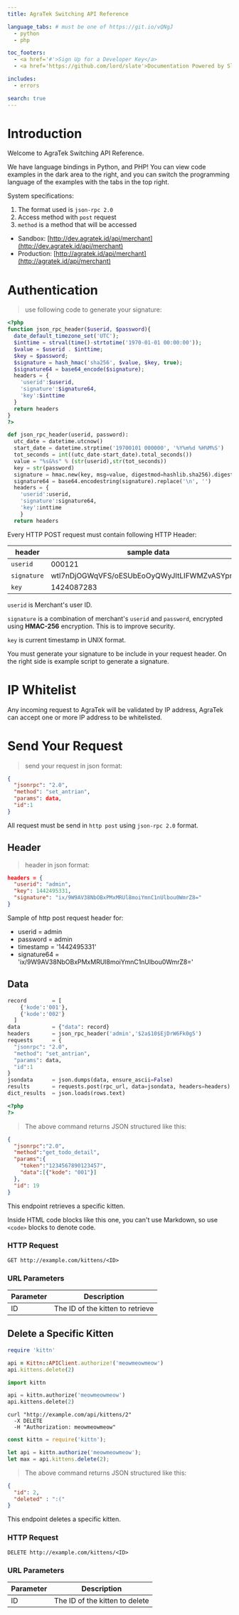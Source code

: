 ```yaml
---
title: AgraTek Switching API Reference

language_tabs: # must be one of https://git.io/vQNgJ
  - python
  - php

toc_footers:
  - <a href='#'>Sign Up for a Developer Key</a>
  - <a href='https://github.com/lord/slate'>Documentation Powered by Slate</a>

includes:
  - errors

search: true
---
```


# Introduction

Welcome to AgraTek Switching API Reference.

We have language bindings in Python, and PHP! You can view code examples in the dark area to the right, and you can switch the programming language of the examples with the tabs in the top right.

System specifications:

1. The format used is ```json-rpc 2.0```
2. Access method with ```post``` request
3. ```method``` is a method that will be accessed

* Sandbox: [http://dev.agratek.id/api/merchant](http://dev.agratek.id/api/merchant)
* Production: [http://agratek.id/api/merchant](http://agratek.id/api/merchant)

# Authentication

> use following code to generate your signature:

```php
<?php
function json_rpc_header($userid, $password){
  date_default_timezone_set('UTC');
  $inttime = strval(time()-strtotime('1970-01-01 00:00:00'));
  $value = $userid . $inttime;
  $key = $password;
  $signature = hash_hmac('sha256', $value, $key, true);
  $signature64 = base64_encode($signature);
  headers = {
    'userid':$userid,
    'signature':$ignature64,
    'key':$inttime
  }
  return headers
}
?>
```

```python
def json_rpc_header(userid, password):
  utc_date = datetime.utcnow()
  start_date = datetime.strptime('19700101 000000', '%Y%m%d %H%M%S')
  tot_seconds = int((utc_date-start_date).total_seconds())
  value = "%s&%s" % (str(userid),str(tot_seconds))
  key = str(password)
  signature = hmac.new(key, msg=value, digestmod=hashlib.sha256).digest()
  signature64 = base64.encodestring(signature).replace('\n', '')
  headers = {
    'userid':userid,
    'signature':signature64,
    'key':inttime
    }
  return headers
```

Every HTTP POST request must contain following HTTP Header:

header | sample data
----- | -----------
```userid``` | 000121
```signature``` | wtl7nDjOGWqVFS/oESUbEoOyQWyJItLIFWMZvASYpmQ=
```key``` | 1424087283

```userid``` is Merchant's user ID.

```signature``` is a combination of merchant's ```userid``` and ```password```, encrypted using **HMAC-256** encryption. This is to improve security.

```key``` is current timestamp in UNIX format.

<aside class="notice">
You must generate your signature to be include in your request header. On the right side is example script to generate a signature.
</aside>

# IP Whitelist

Any incoming request to AgraTek will be validated by IP address, AgraTek can accept one or more IP address to be whitelisted.

# Send Your Request

> send your request in json format:

```json
{
  "jsonrpc": "2.0",
  "method": "set_antrian",
  "params": data,
  "id":1
}
```

All request must be send in ```http post``` using ```json-rpc 2.0``` format.


## Header

> header in json format:

```json
headers = {
  "userid": "admin",
  "key": 1442495331,
  "signature": "ix/9W9AV38NbOBxPMxMRUl8moiYmnC1nUlbou0WmrZ8="
}
```

Sample of http post request header for:

* userid      = admin
* password    = admin
* timestamp   = '1442495331'
* signature64 = 'ix/9W9AV38NbOBxPMxMRUl8moiYmnC1nUlbou0WmrZ8='


## Data

```python
record        = [
    {'kode':'001'},
    {'kode':'002'}
  ]
data          = {"data": record}
headers       = json_rpc_header('admin','$2a$10$EjDrW6Fk0g5')
requests      = {
  "jsonrpc": "2.0",
  "method": "set_antrian",
  "params": data,
  "id":1
}
jsondata      = json.dumps(data, ensure_ascii=False)
results       = requests.post(rpc_url, data=jsondata, headers=headers)
dict_results  = json.loads(rows.text)
```

```php
<?php
?>
```

> The above command returns JSON structured like this:

```json
{
  "jsonrpc":"2.0",
  "method":"get_todo_detail",
  "params":{
    "token":"1234567890123457",
    "data":[{"kode": "001"}]
  },
  "id": 19
}
```

This endpoint retrieves a specific kitten.

<aside class="warning">Inside HTML code blocks like this one, you can't use Markdown, so use <code>&lt;code&gt;</code> blocks to denote code.</aside>

### HTTP Request

`GET http://example.com/kittens/<ID>`

### URL Parameters

Parameter | Description
--------- | -----------
ID | The ID of the kitten to retrieve

## Delete a Specific Kitten

```ruby
require 'kittn'

api = Kittn::APIClient.authorize!('meowmeowmeow')
api.kittens.delete(2)
```

```python
import kittn

api = kittn.authorize('meowmeowmeow')
api.kittens.delete(2)
```

```shell
curl "http://example.com/api/kittens/2"
  -X DELETE
  -H "Authorization: meowmeowmeow"
```

```javascript
const kittn = require('kittn');

let api = kittn.authorize('meowmeowmeow');
let max = api.kittens.delete(2);
```

> The above command returns JSON structured like this:

```json
{
  "id": 2,
  "deleted" : ":("
}
```

This endpoint deletes a specific kitten.

### HTTP Request

`DELETE http://example.com/kittens/<ID>`

### URL Parameters

Parameter | Description
--------- | -----------
ID | The ID of the kitten to delete

